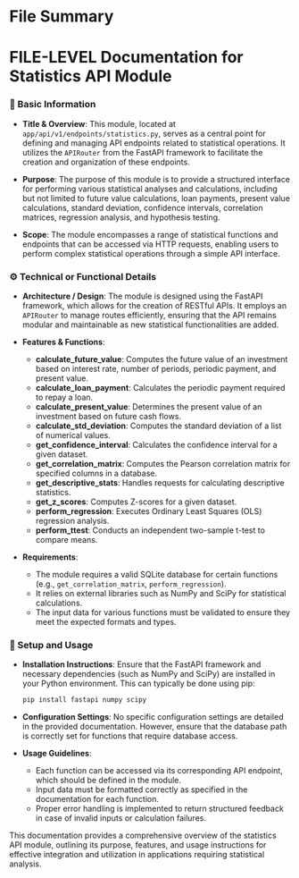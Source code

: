 # File Summary

# FILE-LEVEL Documentation for Statistics API Module

### 📌 Basic Information
- **Title & Overview**: 
  This module, located at `app/api/v1/endpoints/statistics.py`, serves as a central point for defining and managing API endpoints related to statistical operations. It utilizes the `APIRouter` from the FastAPI framework to facilitate the creation and organization of these endpoints.

- **Purpose**: 
  The purpose of this module is to provide a structured interface for performing various statistical analyses and calculations, including but not limited to future value calculations, loan payments, present value calculations, standard deviation, confidence intervals, correlation matrices, regression analysis, and hypothesis testing.

- **Scope**: 
  The module encompasses a range of statistical functions and endpoints that can be accessed via HTTP requests, enabling users to perform complex statistical operations through a simple API interface.

### ⚙️ Technical or Functional Details
- **Architecture / Design**: 
  The module is designed using the FastAPI framework, which allows for the creation of RESTful APIs. It employs an `APIRouter` to manage routes efficiently, ensuring that the API remains modular and maintainable as new statistical functionalities are added.

- **Features & Functions**:
  - **calculate_future_value**: Computes the future value of an investment based on interest rate, number of periods, periodic payment, and present value.
  - **calculate_loan_payment**: Calculates the periodic payment required to repay a loan.
  - **calculate_present_value**: Determines the present value of an investment based on future cash flows.
  - **calculate_std_deviation**: Computes the standard deviation of a list of numerical values.
  - **get_confidence_interval**: Calculates the confidence interval for a given dataset.
  - **get_correlation_matrix**: Computes the Pearson correlation matrix for specified columns in a database.
  - **get_descriptive_stats**: Handles requests for calculating descriptive statistics.
  - **get_z_scores**: Computes Z-scores for a given dataset.
  - **perform_regression**: Executes Ordinary Least Squares (OLS) regression analysis.
  - **perform_ttest**: Conducts an independent two-sample t-test to compare means.

- **Requirements**:
  - The module requires a valid SQLite database for certain functions (e.g., `get_correlation_matrix`, `perform_regression`).
  - It relies on external libraries such as NumPy and SciPy for statistical calculations.
  - The input data for various functions must be validated to ensure they meet the expected formats and types.

### 🚀 Setup and Usage
- **Installation Instructions**: 
  Ensure that the FastAPI framework and necessary dependencies (such as NumPy and SciPy) are installed in your Python environment. This can typically be done using pip:
  ```bash
  pip install fastapi numpy scipy
  ```

- **Configuration Settings**: 
  No specific configuration settings are detailed in the provided documentation. However, ensure that the database path is correctly set for functions that require database access.

- **Usage Guidelines**: 
  - Each function can be accessed via its corresponding API endpoint, which should be defined in the module.
  - Input data must be formatted correctly as specified in the documentation for each function.
  - Proper error handling is implemented to return structured feedback in case of invalid inputs or calculation failures.

This documentation provides a comprehensive overview of the statistics API module, outlining its purpose, features, and usage instructions for effective integration and utilization in applications requiring statistical analysis.